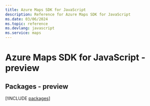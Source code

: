 ```yaml
---
title: Azure Maps SDK for JavaScript
description: Reference for Azure Maps SDK for JavaScript
ms.date: 03/06/2024
ms.topic: reference
ms.devlang: javascript
ms.service: maps
---
```

# Azure Maps SDK for JavaScript - preview
## Packages - preview
[!INCLUDE [packages](maps-index.md)]